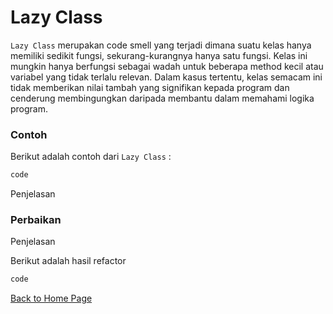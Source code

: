 # Lazy Class

`Lazy Class` merupakan code smell yang terjadi dimana suatu kelas hanya memiliki sedikit fungsi, sekurang-kurangnya hanya satu fungsi. Kelas ini mungkin hanya berfungsi sebagai wadah untuk beberapa method kecil atau variabel yang tidak terlalu relevan. Dalam kasus tertentu, kelas semacam ini tidak memberikan nilai tambah yang signifikan kepada program dan cenderung membingungkan daripada membantu dalam memahami logika program.

### Contoh

Berikut adalah contoh dari `Lazy Class` :

```java
code
```

Penjelasan

### Perbaikan

Penjelasan

Berikut adalah hasil refactor

```java
code
```

[Back to Home Page](https://jonathanchr1.github.io/code-re/)
